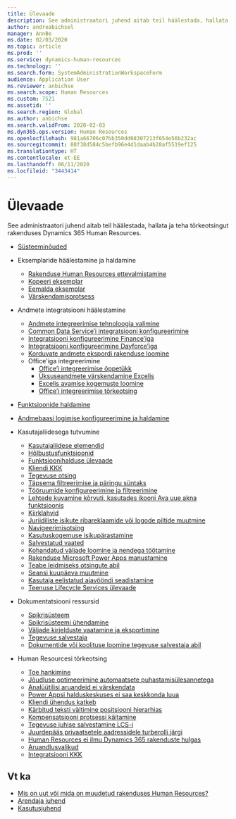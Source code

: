 ```yaml
---
title: Ülevaade
description: See administraatori juhend aitab teil häälestada, hallata ja teha tõrkeotsingut rakenduses Dynamics 365 Human Resources.
author: andreabichsel
manager: AnnBe
ms.date: 02/03/2020
ms.topic: article
ms.prod: ''
ms.service: dynamics-human-resources
ms.technology: ''
ms.search.form: SystemAdministrationWorkspaceForm
audience: Application User
ms.reviewer: anbichse
ms.search.scope: Human Resources
ms.custom: 7521
ms.assetid: ''
ms.search.region: Global
ms.author: anbichse
ms.search.validFrom: 2020-02-03
ms.dyn365.ops.version: Human Resources
ms.openlocfilehash: 981a66706c07bb350dd08307213f654e56b232ac
ms.sourcegitcommit: 88f38d584c5befb96e4d1daab4b28af5519ef125
ms.translationtype: HT
ms.contentlocale: et-EE
ms.lasthandoff: 06/11/2020
ms.locfileid: "3443414"
---
```

# <a name="overview"></a>Ülevaade

See administraatori juhend aitab teil häälestada, hallata ja teha tõrkeotsingut rakenduses Dynamics 365 Human Resources.

- [Süsteeminõuded](hr-admin-system-requirements.md)

- Eksemplaride häälestamine ja haldamine
  - [Rakenduse Human Resources ettevalmistamine](hr-admin-setup-provision.md)
  - [Kopeeri eksemplar](hr-admin-setup-copy-instance.md)
  - [Eemalda eksemplar](hr-admin-setup-remove-instance.md)
  - [Värskendamisprotsess](hr-admin-setup-update-process.md)

- Andmete integratsiooni häälestamine
  - [Andmete integreerimise tehnoloogia valimine](hr-admin-integration-choose-technology.md)
  - [Common Data Service’i integratsiooni konfigureerimine](hr-admin-integration-common-data-service.md)
  - [Integratsiooni konfigureerimine Finance’iga](hr-admin-integration-finance.md)
  - [Integratsiooni konfigureerimine Dayforce’iga](hr-admin-integration-dayforce.md)
  - [Korduvate andmete ekspordi rakenduse loomine](hr-admin-integration-recurring-data-export.md)
  - Office'iga integreerimine
    - [Office’i integreerimise õppetükk](../dev-itpro/office-integration/office-integration-tutorial.md?toc=/dynamics365/unified-operations/talent/toc.json)
    - [Üksuseandmete värskendamine Excelis](../dev-itpro/office-integration/use-excel-add-in.md?toc=/dynamics365/unified-operations/talent/toc.json)
    - [Excelis avamise kogemuste loomine](../dev-itpro/office-integration/office-integration-edit-excel.md?toc=/dynamics365/unified-operations/talent/toc.json)
    - [Office’i integreerimise tõrkeotsing](../dev-itpro/office-integration/office-integration-troubleshooting.md?toc=/dynamics365/unified-operations/talent/toc.json)

- [Funktsioonide haldamine](hr-admin-manage-features.md)

- [Andmebaasi logimise konfigureerimine ja haldamine](hr-admin-database-logging.md)

- Kasutajaliidesega tutvumine
  - [Kasutajaliidese elemendid](../fin-ops-core/fin-ops/get-started/user-interface-elements.md?toc=/dynamics365/human-resources/toc.json)
  - [Hõlbustusfunktsioonid](../fin-ops-core/fin-ops/get-started/accessibility-features.md?toc=/dynamics365/human-resources/toc.json)
  - [Funktsioonihalduse ülevaade](../fin-ops-core/fin-ops/get-started/feature-management/feature-management-overview.md?toc=/dynamics365/human-resources/toc.json)
  - [Kliendi KKK](../fin-ops-core/fin-ops/get-started/client-faq.md?toc=/dynamics365/human-resources/toc.json)
  - [Tegevuse otsing](../fin-ops-core/fin-ops/get-started/action-search.md?toc=/dynamics365/human-resources/toc.json)
  - [Täpsema filtreerimise ja päringu süntaks](../fin-ops-core/fin-ops/get-started/advanced-filtering-query-options.md?toc=/dynamics365/human-resources/toc.json)
  - [Tööruumide konfigureerimine ja filtreerimine](../fin-ops-core/fin-ops/get-started/configure-filter-workspaces.md?toc=/dynamics365/financehuman-resources/toc.json)
  - [Lehtede kuvamine kõrvuti, kasutades ikooni Ava uue akna funktsioonis](../fin-ops-core/fin-ops/get-started/display-pages-side-by-side.md?toc=/dynamics365/human-resources/toc.json)
  - [Kiirklahvid](../fin-ops-core/fin-ops/get-started/shortcut-keys.md?toc=/dynamics365/human-resources/toc.json)
  - [Juriidiliste isikute ribareklaamide või logode piltide muutmine](../fin-ops-core/fin-ops/get-started/tasks/change-banner-or-logo.md?toc=/dynamics365/human-resources/toc.json)
  - [Navigeerimisotsing](../fin-ops-core/fin-ops/get-started/navigation-search.md?toc=/dynamics365/human-resources/toc.json)
  - [Kasutuskogemuse isikupärastamine](../fin-ops-core/fin-ops/get-started/personalize-user-experience.md?toc=/dynamics365/human-resources/toc.json)
  - [Salvestatud vaated](../fin-ops-core/fin-ops/get-started/saved-views.md?toc=/dynamics365/human-resources/toc.json)
  - [Kohandatud väljade loomine ja nendega töötamine](../fin-ops-core/fin-ops/get-started/user-defined-fields.md?toc=/dynamics365/human-resources/toc.json)
  - [Rakenduse Microsoft Power Apps manustamine](../fin-ops-core/fin-ops/get-started/embed-power-apps.md?toc=/dynamics365/human-resources/toc.json)
  - [Teabe leidmiseks otsingute abil](../fin-ops-core/fin-ops/get-started/use-lookups-to-find-information.md?toc=/dynamics365/human-resources/toc.json)
  - [Seansi kuupäeva muutmine](../fin-ops-core/fin-ops/organization-administration/tasks/change-date-session.md?toc=/dynamics365/human-resources/toc.json)
  - [Kasutaja eelistatud ajavööndi seadistamine](../fin-ops-core/fin-ops/organization-administration/tasks/set-users-preferred-time-zone.md?toc=/dynamics365/human-resources/toc.json)
  - [Teenuse Lifecycle Services ülevaade](../fin-ops-core/dev-itpro/lifecycle-services/lcs-works-lcs.md?toc=/dynamics365/human-resources/toc.json)

- Dokumentatsiooni ressursid
  - [Spikrisüsteem](../fin-ops-core/fin-ops/get-started/help-overview.md?toc=/dynamics365/human-resources/toc.json)
  - [Spikrisüsteemi ühendamine](../fin-ops-core/fin-ops/get-started/help-connect.md?toc=/dynamics365/human-resources/toc.json)
  - [Väljade kirjelduste vaatamine ja eksportimine](../fin-ops-core/fin-ops/get-started/view-export-field-descriptions.md?toc=/dynamics365/human-resources/toc.json)
  - [Tegevuse salvestaja](../fin-ops-core/dev-itpro/user-interface/task-recorder.md?toc=/dynamics365/human-resources/toc.json)
  - [Dokumentide või koolituse loomine tegevuse salvestaja abil](../fin-ops-core/dev-itpro/user-interface/task-recorder-training-docs.md?toc=/dynamics365/human-resources/toc.json)

- Human Resourcesi tõrkeotsing
  - [Toe hankimine](hr-admin-troubleshooting-support.md)
  - [Jõudluse optimeerimine automaatsete puhastamisülesannetega](hr-admin-troubleshooting-batch-history.md)
  - [Analüütilisi aruandeid ei värskendata](hr-admin-troubleshooting-analytic-reports.md)
  - [Power Appsi halduskeskuses ei saa keskkonda luua](hr-admin-troubleshooting-power-apps.md)
  - [Kliendi ühendus katkeb](hr-admin-troubleshooting-disconnect.md)
  - [Kärbitud teksti vältimine positsiooni hierarhias](hr-admin-troubleshooting-truncate.md)
  - [Kompensatsiooni protsessi käitamine](hr-admin-troubleshooting-compensation.md)
  - [Tegevuse juhise salvestamine LCS-i](hr-admin-troubleshooting-task-guide.md)
  - [Juurdepääs privaatsetele aadressidele turberolli järgi](hr-admin-troubleshooting-private-addresses.md)
  - [Human Resources ei ilmu Dynamics 365 rakenduste hulgas](hr-admin-troubleshooting-not-in-apps.md)
  - [Aruandlusvalikud](hr-admin-troubleshooting-reporting.md)
  - [Integratsiooni KKK](hr-admin-troubleshooting-integration.md)

## <a name="see-also"></a>Vt ka

- [Mis on uut või mida on muudetud rakenduses Human Resources?](hr-admin-whats-new.md)
- [Arendaja juhend](hr-developer-overview.md)
- [Kasutusjuhend](hr-hrpro-overview.md)